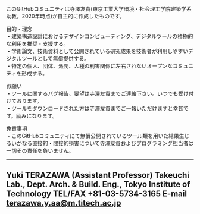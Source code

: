 このGitHubコミュニティは寺澤友貴(東京工業大学環境・社会理工学院建築学系助教，2020年時点)が自主的に作成したものです。<br>

目的・理念<br>
・建築構造設計におけるデザインコンピューティング、デジタルツールの積極的な利用を推奨・支援する。<br>
・学術論文、技術資料として公開されている研究成果を技術者が利用しやすいデジタルツールとして無償提供する。<br>
・特定の個人、団体、派閥、人種の利害関係に左右されないオープンなコミュニティを形成する。<br>
  
お願い<br>
・ツールに関するバグ報告、要望は寺澤友貴までご連絡下さい。いつでも受け付けております。<br>
・ツールをダウンロードされた方は寺澤友貴までご一報いただけますと幸甚です。励みになります。<br>
 
免責事項<br>
・このGitHubコミュニティにて無償公開されているツール類を用いた結果生じるいかなる直接的・間接的損害について寺澤友貴およびプログラミング担当者は一切その責任を負いません。<br>

------------------------------------
Yuki TERAZAWA (Assistant Professor)
Takeuchi Lab.,
Dept. Arch. & Build. Eng.,
Tokyo Institute of Technology
TEL/FAX +81-03-5734-3165
E-mail terazawa.y.aa@m.titech.ac.jp
------------------------------------ 
